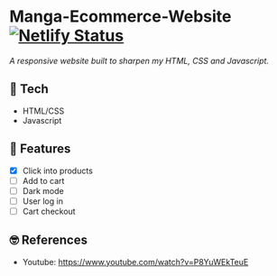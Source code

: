 # Manga-Ecommerce-Website [![Netlify Status](https://api.netlify.com/api/v1/badges/245b6394-10fe-4104-82cd-6e4da257c052/deploy-status)](https://app.netlify.com/sites/mangadab21/deploys)

*A responsive website built to sharpen my HTML, CSS and Javascript.*

## 🧪 Tech
- HTML/CSS
- Javascript

## 🎈 Features
- [x] Click into products
- [ ] Add to cart
- [ ] Dark mode
- [ ] User log in
- [ ] Cart checkout

## 🤓 References 
- Youtube: https://www.youtube.com/watch?v=P8YuWEkTeuE
